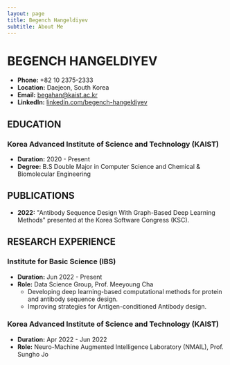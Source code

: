 ```yaml
---
layout: page
title: Begench Hangeldiyev
subtitle: About Me
---
```


# BEGENCH HANGELDIYEV
- **Phone:** +82 10 2375-2333
- **Location:** Daejeon, South Korea
- **Email:** begahan@kaist.ac.kr
- **LinkedIn:** [linkedin.com/begench-hangeldiyev](https://linkedin.com/begench-hangeldiyev)

## EDUCATION
### Korea Advanced Institute of Science and Technology (KAIST)
- **Duration:** 2020 - Present
- **Degree:** B.S Double Major in Computer Science and Chemical & Biomolecular Engineering

## PUBLICATIONS
- **2022:** "Antibody Sequence Design With Graph-Based Deep Learning Methods" presented at the Korea Software Congress (KSC).

## RESEARCH EXPERIENCE

### Institute for Basic Science (IBS)
- **Duration:** Jun 2022 - Present
- **Role:** Data Science Group, Prof. Meeyoung Cha
  - Developing deep learning-based computational methods for protein and antibody sequence design.
  - Improving strategies for Antigen-conditioned Antibody design.

### Korea Advanced Institute of Science and Technology (KAIST)
- **Duration:** Apr 2022 - Jun 2022
- **Role:** Neuro-Machine Augmented Intelligence Laboratory (NMAIL), Prof. Sungho Jo


